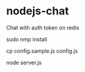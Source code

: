 nodejs-chat
===========

Chat with auth token on redis

sudo nmp install

cp config.sample.js config.js

node server.js

